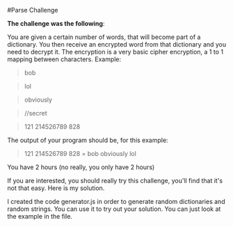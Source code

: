 #Parse Challenge

**The challenge was the following**:

You are given a certain number of words, that will become part of a dictionary. You then receive an encrypted word from that dictionary and you need to decrypt it. The encryption is a very basic cipher encryption, a 1 to 1 mapping between characters.
Example:

>bob

>lol

>obviously

>//secret

>121 214526789 828

The output of your program should be, for this example:
>121 214526789 828 = bob obviously lol

You have 2 hours (no really, you only have 2 hours)

If you are interested, you should really try this challenge, you'll find that it's not that easy.
Here is my solution.

I created the code generator.js in order to generate random dictionaries and random strings. You can use it to try out your solution. You can just look at the example in the file.
